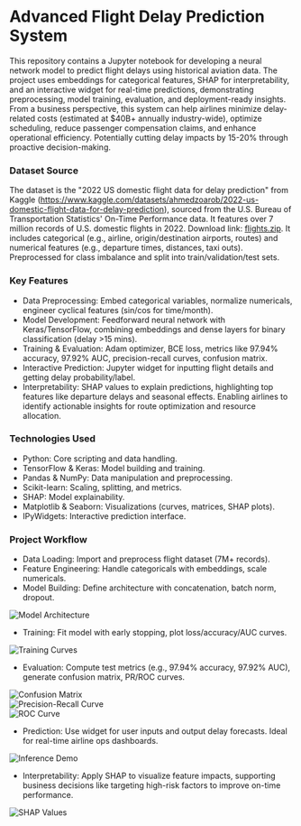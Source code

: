 # Advanced Flight Delay Prediction System

This repository contains a Jupyter notebook for developing a neural network model to predict flight delays using historical aviation data. The project uses embeddings for categorical features, SHAP for interpretability, and an interactive widget for real-time predictions, demonstrating preprocessing, model training, evaluation, and deployment-ready insights. From a business perspective, this system can help airlines minimize delay-related costs (estimated at $40B+ annually industry-wide), optimize scheduling, reduce passenger compensation claims, and enhance operational efficiency. Potentially cutting delay impacts by 15-20% through proactive decision-making.

### Dataset Source

The dataset is the "2022 US domestic flight data for delay prediction" from Kaggle (https://www.kaggle.com/datasets/ahmedzoarob/2022-us-domestic-flight-data-for-delay-prediction), sourced from the U.S. Bureau of Transportation Statistics' On-Time Performance data. It features over 7 million records of U.S. domestic flights in 2022. Download link: [flights.zip](https://www.dropbox.com/scl/fi/dw8adpyocge43xnczeobj/flights.zip?rlkey=jnzty4kcip6ka2z9ujly1yerv&dl=1). It includes categorical (e.g., airline, origin/destination airports, routes) and numerical features (e.g., departure times, distances, taxi outs). Preprocessed for class imbalance and split into train/validation/test sets.

### Key Features

- Data Preprocessing: Embed categorical variables, normalize numericals, engineer cyclical features (sin/cos for time/month).
- Model Development: Feedforward neural network with Keras/TensorFlow, combining embeddings and dense layers for binary classification (delay >15 mins).
- Training & Evaluation: Adam optimizer, BCE loss, metrics like 97.94% accuracy, 97.92% AUC, precision-recall curves, confusion matrix.
- Interactive Prediction: Jupyter widget for inputting flight details and getting delay probability/label.
- Interpretability: SHAP values to explain predictions, highlighting top features like departure delays and seasonal effects. Enabling airlines to identify actionable insights for route optimization and resource allocation.

### Technologies Used

- Python: Core scripting and data handling.
- TensorFlow & Keras: Model building and training.
- Pandas & NumPy: Data manipulation and preprocessing.
- Scikit-learn: Scaling, splitting, and metrics.
- SHAP: Model explainability.
- Matplotlib & Seaborn: Visualizations (curves, matrices, SHAP plots).
- IPyWidgets: Interactive prediction interface.

### Project Workflow

- Data Loading: Import and preprocess flight dataset (7M+ records).
- Feature Engineering: Handle categoricals with embeddings, scale numericals.
- Model Building: Define architecture with concatenation, batch norm, dropout.

![Model Architecture](https://raw.githubusercontent.com/AashishSaini16/Advanced-Flight-Delay-Prediction-System/main/Model%20Architecture.png)

- Training: Fit model with early stopping, plot loss/accuracy/AUC curves.

![Training Curves](https://raw.githubusercontent.com/AashishSaini16/Advanced-Flight-Delay-Prediction-System/main/Training%20Curves.PNG)

- Evaluation: Compute test metrics (e.g., 97.94% accuracy, 97.92% AUC), generate confusion matrix, PR/ROC curves.

![Confusion Matrix](https://raw.githubusercontent.com/AashishSaini16/Advanced-Flight-Delay-Prediction-System/main/Confusion%20Matrix.PNG)  
![Precision-Recall Curve](https://raw.githubusercontent.com/AashishSaini16/Advanced-Flight-Delay-Prediction-System/main/Precision-Recall%20Curve.PNG)  
![ROC Curve](https://raw.githubusercontent.com/AashishSaini16/Advanced-Flight-Delay-Prediction-System/main/ROC%20Curve.PNG)

- Prediction: Use widget for user inputs and output delay forecasts. Ideal for real-time airline ops dashboards.

![Inference Demo](https://raw.githubusercontent.com/AashishSaini16/Advanced-Flight-Delay-Prediction-System/main/demo.PNG)

- Interpretability: Apply SHAP to visualize feature impacts, supporting business decisions like targeting high-risk factors to improve on-time performance.

![SHAP Values](https://raw.githubusercontent.com/AashishSaini16/Advanced-Flight-Delay-Prediction-System/main/SHAP%20Values.PNG)
